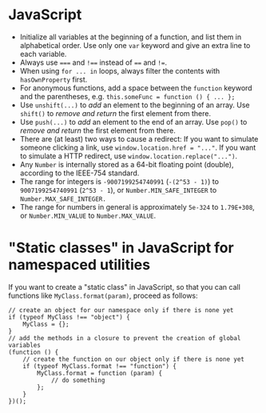 # JavaScript

 * Initialize all variables at the beginning of a function, and list them in alphabetical order. Use only one `var` keyword and give an extra line to each variable.
 * Always use `===` and `!==` instead of `==` and `!=`.
 * When using `for ... in` loops, always filter the contents with `hasOwnProperty` first.
 * For anonymous functions, add a space between the `function` keyword and the parentheses, e.g. `this.someFunc = function () { ... };`
 * Use `unshift(...)` to *add* an element to the beginning of an array. Use `shift()` to *remove and return* the first element from there.
 * Use `push(...)` to *add* an element to the end of an array. Use `pop()` to *remove and return* the first element from there.
 * There are (at least) two ways to cause a redirect: If you want to simulate someone clicking a link, use `window.location.href = "..."`. If you want to simulate a HTTP redirect, use `window.location.replace("...")`.
 * Any `Number` is internally stored as a 64-bit floating point (double), according to the IEEE-754 standard.
 * The range for integers is `-9007199254740991` (`-(2^53 - 1)`) to `9007199254740991` (`2^53 - 1`), or `Number.MIN_SAFE_INTEGER` to `Number.MAX_SAFE_INTEGER.`
 * The range for numbers in general is approximately `5e-324` to `1.79E+308`, or `Number.MIN_VALUE` to `Number.MAX_VALUE`.

# "Static classes" in JavaScript for namespaced utilities

If you want to create a "static class" in JavaScript, so that you can call functions like `MyClass.format(param)`, proceed as follows:

```
// create an object for our namespace only if there is none yet
if (typeof MyClass !== "object") {
	MyClass = {};
}
// add the methods in a closure to prevent the creation of global variables
(function () {
	// create the function on our object only if there is none yet
	if (typeof MyClass.format !== "function") {
		MyClass.format = function (param) {
			// do something
		};
	}
})();
```
